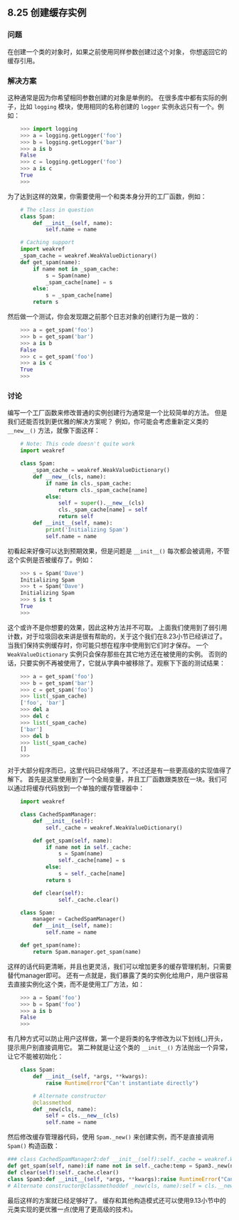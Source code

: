 ## 8.25 创建缓存实例 ##
### 问题 ###
在创建一个类的对象时，如果之前使用同样参数创建过这个对象， 你想返回它的缓存引用。
### 解决方案 ###
这种通常是因为你希望相同参数创建的对象是单例的。
在很多库中都有实际的例子，比如 ``logging`` 模块，使用相同的名称创建的 ``logger`` 实例永远只有一个。例如：
```python
    >>> import logging
    >>> a = logging.getLogger('foo')
    >>> b = logging.getLogger('bar')
    >>> a is b
    False
    >>> c = logging.getLogger('foo')
    >>> a is c
    True
    >>>

```
为了达到这样的效果，你需要使用一个和类本身分开的工厂函数，例如：
```python
    # The class in question
    class Spam:
        def __init__(self, name):
            self.name = name

    # Caching support
    import weakref
    _spam_cache = weakref.WeakValueDictionary()
    def get_spam(name):
        if name not in _spam_cache:
            s = Spam(name)
            _spam_cache[name] = s
        else:
            s = _spam_cache[name]
        return s

```
然后做一个测试，你会发现跟之前那个日志对象的创建行为是一致的：
```python
    >>> a = get_spam('foo')
    >>> b = get_spam('bar')
    >>> a is b
    False
    >>> c = get_spam('foo')
    >>> a is c
    True
    >>>

```
### 讨论 ###
编写一个工厂函数来修改普通的实例创建行为通常是一个比较简单的方法。
但是我们还能否找到更优雅的解决方案呢？
例如，你可能会考虑重新定义类的 ``__new__()`` 方法，就像下面这样：
```python
    # Note: This code doesn't quite work
    import weakref

    class Spam:
        _spam_cache = weakref.WeakValueDictionary()
        def __new__(cls, name):
            if name in cls._spam_cache:
                return cls._spam_cache[name]
            else:
                self = super().__new__(cls)
                cls._spam_cache[name] = self
                return self
        def __init__(self, name):
            print('Initializing Spam')
            self.name = name

```
初看起来好像可以达到预期效果，但是问题是 ``__init__()`` 每次都会被调用，不管这个实例是否被缓存了。例如：
```python
    >>> s = Spam('Dave')
    Initializing Spam
    >>> t = Spam('Dave')
    Initializing Spam
    >>> s is t
    True
    >>>

```
这个或许不是你想要的效果，因此这种方法并不可取。
上面我们使用到了弱引用计数，对于垃圾回收来讲是很有帮助的，关于这个我们在8.23小节已经讲过了。
当我们保持实例缓存时，你可能只想在程序中使用到它们时才保存。
一个 ``WeakValueDictionary`` 实例只会保存那些在其它地方还在被使用的实例。
否则的话，只要实例不再被使用了，它就从字典中被移除了。观察下下面的测试结果：
```python
    >>> a = get_spam('foo')
    >>> b = get_spam('bar')
    >>> c = get_spam('foo')
    >>> list(_spam_cache)
    ['foo', 'bar']
    >>> del a
    >>> del c
    >>> list(_spam_cache)
    ['bar']
    >>> del b
    >>> list(_spam_cache)
    []
    >>>

```
对于大部分程序而已，这里代码已经够用了。不过还是有一些更高级的实现值得了解下。
首先是这里使用到了一个全局变量，并且工厂函数跟类放在一块。我们可以通过将缓存代码放到一个单独的缓存管理器中：
```python
    import weakref

    class CachedSpamManager:
        def __init__(self):
            self._cache = weakref.WeakValueDictionary()

        def get_spam(self, name):
            if name not in self._cache:
                s = Spam(name)
                self._cache[name] = s
            else:
                s = self._cache[name]
            return s

        def clear(self):
                self._cache.clear()

    class Spam:
        manager = CachedSpamManager()
        def __init__(self, name):
            self.name = name

    def get_spam(name):
        return Spam.manager.get_spam(name)

```
这样的话代码更清晰，并且也更灵活，我们可以增加更多的缓存管理机制，只需要替代manager即可。
还有一点就是，我们暴露了类的实例化给用户，用户很容易去直接实例化这个类，而不是使用工厂方法，如：
```python
    >>> a = Spam('foo')
    >>> b = Spam('foo')
    >>> a is b
    False
    >>>

```
有几种方式可以防止用户这样做，第一个是将类的名字修改为以下划线(_)开头，提示用户别直接调用它。
第二种就是让这个类的 ``__init__()`` 方法抛出一个异常，让它不能被初始化：
```python
    class Spam:
        def __init__(self, *args, **kwargs):
            raise RuntimeError("Can't instantiate directly")

        # Alternate constructor
        @classmethod
        def _new(cls, name):
            self = cls.__new__(cls)
            self.name = name

```
然后修改缓存管理器代码，使用 ``Spam._new()`` 来创建实例，而不是直接调用 ``Spam()`` 构造函数：
```python
### class CachedSpamManager2:def __init__(self):self._cache = weakref.WeakValueDictionary()
def get_spam(self, name):if name not in self._cache:temp = Spam3._new(name)  # Modified creationself._cache[name] = tempelse:temp = self._cache[name]return temp
def clear(self):self._cache.clear()
class Spam3:def __init__(self, *args, **kwargs):raise RuntimeError("Can't instantiate directly")
# Alternate constructor@classmethoddef _new(cls, name):self = cls.__new__(cls)self.name = namereturn self
```
最后这样的方案就已经足够好了。
缓存和其他构造模式还可以使用9.13小节中的元类实现的更优雅一点(使用了更高级的技术)。